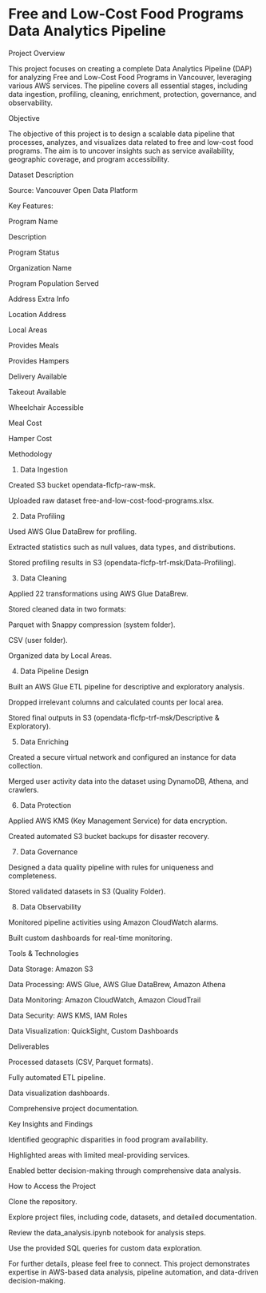 # Free and Low-Cost Food Programs Data Analytics Pipeline

Project Overview

This project focuses on creating a complete Data Analytics Pipeline (DAP) for analyzing Free and Low-Cost Food Programs in Vancouver, leveraging various AWS services. The pipeline covers all essential stages, including data ingestion, profiling, cleaning, enrichment, protection, governance, and observability.

Objective

The objective of this project is to design a scalable data pipeline that processes, analyzes, and visualizes data related to free and low-cost food programs. The aim is to uncover insights such as service availability, geographic coverage, and program accessibility.

Dataset Description

Source: Vancouver Open Data Platform

Key Features:

Program Name

Description

Program Status

Organization Name

Program Population Served

Address Extra Info

Location Address

Local Areas

Provides Meals

Provides Hampers

Delivery Available

Takeout Available

Wheelchair Accessible

Meal Cost

Hamper Cost

Methodology

1. Data Ingestion

Created S3 bucket opendata-flcfp-raw-msk.

Uploaded raw dataset free-and-low-cost-food-programs.xlsx.

2. Data Profiling

Used AWS Glue DataBrew for profiling.

Extracted statistics such as null values, data types, and distributions.

Stored profiling results in S3 (opendata-flcfp-trf-msk/Data-Profiling).

3. Data Cleaning

Applied 22 transformations using AWS Glue DataBrew.

Stored cleaned data in two formats:

Parquet with Snappy compression (system folder).

CSV (user folder).

Organized data by Local Areas.

4. Data Pipeline Design

Built an AWS Glue ETL pipeline for descriptive and exploratory analysis.

Dropped irrelevant columns and calculated counts per local area.

Stored final outputs in S3 (opendata-flcfp-trf-msk/Descriptive & Exploratory).

5. Data Enriching

Created a secure virtual network and configured an instance for data collection.

Merged user activity data into the dataset using DynamoDB, Athena, and crawlers.

6. Data Protection

Applied AWS KMS (Key Management Service) for data encryption.

Created automated S3 bucket backups for disaster recovery.

7. Data Governance

Designed a data quality pipeline with rules for uniqueness and completeness.

Stored validated datasets in S3 (Quality Folder).

8. Data Observability

Monitored pipeline activities using Amazon CloudWatch alarms.

Built custom dashboards for real-time monitoring.

Tools & Technologies

Data Storage: Amazon S3

Data Processing: AWS Glue, AWS Glue DataBrew, Amazon Athena

Data Monitoring: Amazon CloudWatch, Amazon CloudTrail

Data Security: AWS KMS, IAM Roles

Data Visualization: QuickSight, Custom Dashboards

Deliverables

Processed datasets (CSV, Parquet formats).

Fully automated ETL pipeline.

Data visualization dashboards.

Comprehensive project documentation.

Key Insights and Findings

Identified geographic disparities in food program availability.

Highlighted areas with limited meal-providing services.

Enabled better decision-making through comprehensive data analysis.

How to Access the Project

Clone the repository.

Explore project files, including code, datasets, and detailed documentation.

Review the data_analysis.ipynb notebook for analysis steps.

Use the provided SQL queries for custom data exploration.

For further details, please feel free to connect. This project demonstrates expertise in AWS-based data analysis, pipeline automation, and data-driven decision-making.

